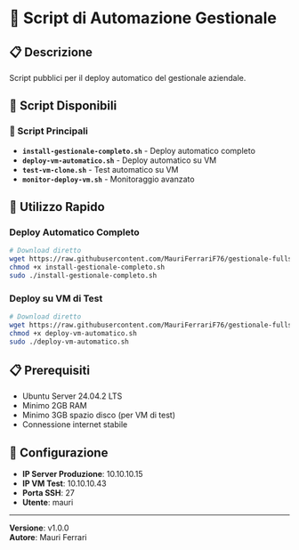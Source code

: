 # 🚀 Script di Automazione Gestionale

## 📋 Descrizione
Script pubblici per il deploy automatico del gestionale aziendale.

## 📁 Script Disponibili

### 🎯 Script Principali
- **`install-gestionale-completo.sh`** - Deploy automatico completo
- **`deploy-vm-automatico.sh`** - Deploy automatico su VM
- **`test-vm-clone.sh`** - Test automatico su VM
- **`monitor-deploy-vm.sh`** - Monitoraggio avanzato

## 🚀 Utilizzo Rapido

### Deploy Automatico Completo
```bash
# Download diretto
wget https://raw.githubusercontent.com/MauriFerrariF76/gestionale-fullstack/main/public-scripts/install-gestionale-completo.sh
chmod +x install-gestionale-completo.sh
sudo ./install-gestionale-completo.sh
```

### Deploy su VM di Test
```bash
# Download diretto
wget https://raw.githubusercontent.com/MauriFerrariF76/gestionale-fullstack/main/public-scripts/deploy-vm-automatico.sh
chmod +x deploy-vm-automatico.sh
sudo ./deploy-vm-automatico.sh
```

## 📋 Prerequisiti
- Ubuntu Server 24.04.2 LTS
- Minimo 2GB RAM
- Minimo 3GB spazio disco (per VM di test)
- Connessione internet stabile

## 🔧 Configurazione
- **IP Server Produzione**: 10.10.10.15
- **IP VM Test**: 10.10.10.43
- **Porta SSH**: 27
- **Utente**: mauri

---
**Versione**: v1.0.0  
**Autore**: Mauri Ferrari 